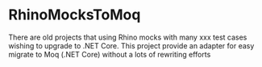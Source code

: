 # RhinoMocksToMoq
There are old projects that using Rhino mocks with many xxx test cases wishing to upgrade to .NET Core. This project provide an adapter for easy migrate to Moq (.NET Core) without a lots of rewriting efforts
